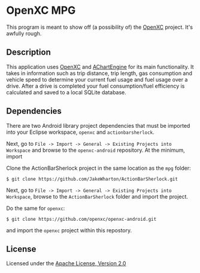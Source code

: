 OpenXC MPG
============

This program is meant to show off (a possibility of) the [OpenXC][] project. It's awfully rough.

## Description

This application uses [OpenXC][] and [AChartEngine][] for its main
functionality. It takes in information such as trip distance, trip length, gas
consumption and vehicle speed to determine your current fuel usage and fuel
usage over a drive. After a drive is completed your fuel consumption/fuel
efficiency is calculated and saved to a local SQLite database.

## Dependencies

There are two Android library project dependencies that must be imported into
your Eclipse workspace, `openxc` and `actionbarsherlock`.

Next, go to `File -> Import -> General -> Existing Projects into
Workspace` and browse to the `openxc-android` repository. At the minimum, import

Clone the ActionBarSherlock project in the same location as the `mpg` folder:

    $ git clone https://github.com/JakeWharton/ActionBarSherlock.git

Next, go to `File -> Import -> General -> Existing Projects into
Workspace`, browse to the `ActionBarSherlock` folder and import the project.

Do the same for `openxc`:

    $ git clone https://github.com/openxc/openxc-android.git

and import the `openxc` project within this repostory.

## License

Licensed under the [Apache License, Version 2.0][apache]

[apache]: http://www.apache.org/licenses/LICENSE-2.0.html
[OpenXC]: http://openxcplatform.com
[AChartEngine]: http://www.achartengine.org/
[Eclipse]: http://eclipse.org/

